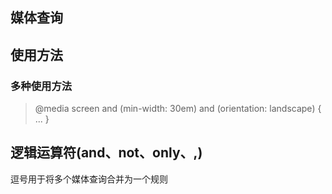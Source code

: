 ## 媒体查询

## 使用方法
### 多种使用方法
> @media screen and (min-width: 30em) and (orientation: landscape) { ... }

## 逻辑运算符(and、not、only、,)
逗号用于将多个媒体查询合并为一个规则